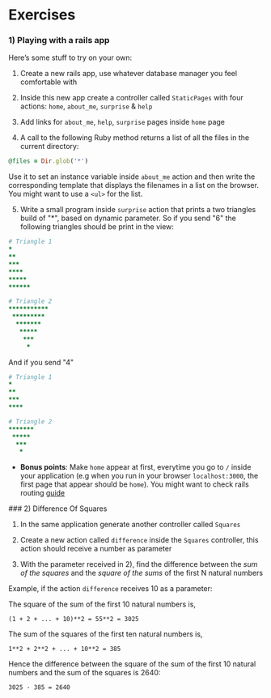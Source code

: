 # Exercises

### 1) Playing with a rails app

Here’s some stuff to try on your own:

1. Create a new rails app, use whatever database manager you feel comfortable with2. Inside this new app create a controller called `StaticPages` with four actions: `home`, `about_me`, `surprise` & `help`

3. Add links for `about_me`, `help`, `surprise` pages inside `home` page
4. A call to the following Ruby method returns a list of all the files in the current directory:
```ruby@files = Dir.glob('*')
```Use it to set an instance variable inside `about_me` action and then write the corresponding template that displays the filenames in a list on the browser. You might want to use a `<ul>` for the list.

5. Write a small program inside `surprise` action that prints a two triangles build of "*", based on dynamic parameter. So if you send "6" the following triangles should be print in the view:

```ruby
# Triangle 1
* 
** 
*** 
**** 
***** 
****** 

# Triangle 2
***********
 *********
  *******
   *****
    ***
     *
```

And if you send "4"

```ruby
# Triangle 1
* 
** 
*** 
**** 

# Triangle 2
*******
 *****
  ***
   *
```

- **Bonus points**: Make `home` appear at first, everytime you go to `/` inside your application (e.g when you run in your browser `localhost:3000`, the first page that appear should be `home`). You might want to check rails routing [guide](http://guides.rubyonrails.org/routing.html)

### 2) Difference Of Squares

1. In the same application generate another controller called `Squares`

2. Create a new action called `difference` inside the `Squares` controller, this action should receive a number as parameter


3. With the parameter received in 2), find the difference between the *sum of the squares* and the *square of the sums* of the first N natural numbers 

Example, if the action `difference` receives 10 as a parameter: 

The square of the sum of the first 10 natural numbers is,

    (1 + 2 + ... + 10)**2 = 55**2 = 3025

The sum of the squares of the first ten natural numbers is,

    1**2 + 2**2 + ... + 10**2 = 385

Hence the difference between the square of the sum of the first 10 natural numbers and the sum of the squares is 2640:

    3025 - 385 = 2640
 